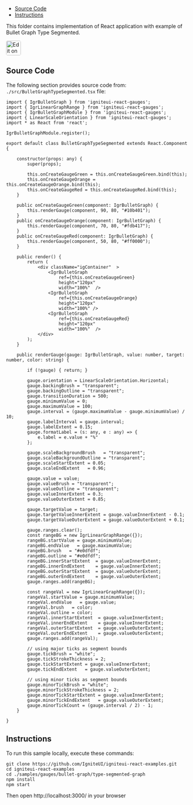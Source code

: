 <!-- NOTE: do not change this file because it will be auto re-generated from template file: -->
<!-- https://github.com/IgniteUI/igniteui-react-examples/tree/master/templates/sample/ReadMe.md -->

<!-- ## Table of Contents -->
<!-- - [Sample Preview](#Sample-Preview) -->
- [Source Code](#Source-Code)
- [Instructions](#Instructions)

This folder contains implementation of React application with example of Bullet Graph Type Segmented.
<!-- in the Bullet Graph component -->
<!-- [Bullet Graph](https://infragistics.com/Reactsite/components/bullet-graph.html) -->

<html lang="en" xmlns="http://www.w3.org/1999/xhtml">
    <body>
        <a target="_blank" href="https://codesandbox.io/s/github/IgniteUI/igniteui-react-examples/tree/master/samples/gauges/bullet-graph/type-segmented-graph?fontsize=14&hidenavigation=1&theme=dark&view=preview&file=/src/BulletGraphTypeSegmented.tsx" rel="noopener noreferrer">
            <img height="40px" style="border-radius: 0.25rem" alt="Edit on CodeSandbox" src="https://static.infragistics.com/xplatform/images/sandbox/code.png"/>
        </a>
        <!-- <a target="_blank"
href="https://codesandbox.io/s/github/IgniteUI/igniteui-react-examples/tree/master/samples/maps/geo-map/binding-csv-points?fontsize=14&hidenavigation=1&theme=dark&view=preview">
            <img alt="Edit Sample" src="https://codesandbox.io/static/img/play-codesandbox.svg"/>
        </a> -->
        <!-- <a target="_blank" style="margin-left: 0.5rem"
href="https://codesandbox.io/embed/github/IgniteUI/igniteui-react-examples/tree/master/samples/gauges/bullet-graph/type-segmented-graph?fontsize=14&hidenavigation=1&theme=dark&view=preview&file=/src/BulletGraphTypeSegmented.tsx">
            <img height="40px" style="border-radius: 5px" alt="View on CodeSandbox" src="https://static.infragistics.com/xplatform/images/sandbox/view.png"/>
        </a> -->
        <!-- <a target="_blank"
href="https://codesandbox.io/embed/github/IgniteUI/igniteui-react-examples/tree/master/samples/maps/geo-map/binding-csv-points?fontsize=14&hidenavigation=1&theme=dark&view=preview">
            <img alt="View on CodeSandbox" src="https://static.infragistics.com/xplatform/images/sandbox/view.png"/>
        </a>
https://codesandbox.io/embed/react-treemap-overview-rtb45
https://codesandbox.io/static/img/play-codesandbox.svg
https://codesandbox.io/embed/react-treemap-overview-rtb45?view=browser -->
    </body>
</html>

<!-- ## Sample Preview -->

<!-- <iframe
  src="https://codesandbox.io/embed/github/IgniteUI/igniteui-react-examples/tree/master/samples/gauges/bullet-graph/type-segmented-graph?fontsize=14&hidenavigation=1&theme=dark&view=preview&file=/src/BulletGraphTypeSegmented.tsx"
  style="width:100%; height:400px; border:0; border-radius: 4px; overflow:hidden;"
  allow="accelerometer; ambient-light-sensor; camera; encrypted-media; geolocation; gyroscope; hid; microphone; midi; payment; usb; vr"
  sandbox="allow-forms allow-modals allow-popups allow-presentation allow-same-origin allow-scripts"
></iframe> -->

## Source Code

The following section provides source code from:
`./src/BulletGraphTypeSegmented.tsx` file:

```tsx
import { IgrBulletGraph } from 'igniteui-react-gauges';
import { IgrLinearGraphRange } from 'igniteui-react-gauges';
import { IgrBulletGraphModule } from 'igniteui-react-gauges';
import { LinearScaleOrientation } from 'igniteui-react-gauges';
import * as React from 'react';

IgrBulletGraphModule.register();

export default class BulletGraphTypeSegmented extends React.Component {

    constructor(props: any) {
        super(props);

        this.onCreateGaugeGreen = this.onCreateGaugeGreen.bind(this);
        this.onCreateGaugeOrange = this.onCreateGaugeOrange.bind(this);
        this.onCreateGaugeRed = this.onCreateGaugeRed.bind(this);
    }

    public onCreateGaugeGreen(component: IgrBulletGraph) {
        this.renderGauge(component, 90, 80, "#10b401");
    }
    public onCreateGaugeOrange(component: IgrBulletGraph) {
        this.renderGauge(component, 70, 80, "#fdb417");
    }
    public onCreateGaugeRed(component: IgrBulletGraph) {
        this.renderGauge(component, 50, 80, "#ff0000");
    }

    public render() {
        return (
            <div className="igContainer"  >
                <IgrBulletGraph
                    ref={this.onCreateGaugeGreen}
                    height="120px"
                    width="100%"  />
                <IgrBulletGraph
                    ref={this.onCreateGaugeOrange}
                    height="120px"
                    width="100%" />
                <IgrBulletGraph
                    ref={this.onCreateGaugeRed}
                    height="120px"
                    width="100%"  />
            </div>
        );
    }

    public renderGauge(gauge: IgrBulletGraph, value: number, target: number, color: string) {

        if (!gauge) { return; }

        gauge.orientation = LinearScaleOrientation.Horizontal;
        gauge.backingBrush = "transparent";
        gauge.backingOutline = "transparent";
        gauge.transitionDuration = 500;
        gauge.minimumValue = 0;
        gauge.maximumValue = 100;
        gauge.interval = (gauge.maximumValue - gauge.minimumValue) / 10;
        gauge.labelInterval = gauge.interval;
        gauge.labelExtent = 0.15;
        gauge.formatLabel = (s: any, e : any) => {
            e.label = e.value + "%"
        };

        gauge.scaleBackgroundBrush   = "transparent";
        gauge.scaleBackgroundOutline = "transparent";
        gauge.scaleStartExtent = 0.05;
        gauge.scaleEndExtent   = 0.96;

        gauge.value = value;
        gauge.valueBrush = "transparent";
        gauge.valueOutline = "transparent";
        gauge.valueInnerExtent = 0.3;
        gauge.valueOuterExtent = 0.85;

        gauge.targetValue = target;
        gauge.targetValueInnerExtent = gauge.valueInnerExtent - 0.1;
        gauge.targetValueOuterExtent = gauge.valueOuterExtent + 0.1;

        gauge.ranges.clear();
        const rangeBG = new IgrLinearGraphRange({});
        rangeBG.startValue = gauge.minimumValue;
        rangeBG.endValue   = gauge.maximumValue;
        rangeBG.brush   = "#e0dfdf";
        rangeBG.outline = "#e0dfdf";
        rangeBG.innerStartExtent  = gauge.valueInnerExtent;
        rangeBG.innerEndExtent    = gauge.valueInnerExtent;
        rangeBG.outerStartExtent  = gauge.valueOuterExtent;
        rangeBG.outerEndExtent    = gauge.valueOuterExtent;
        gauge.ranges.add(rangeBG);

        const rangeVal = new IgrLinearGraphRange({});
        rangeVal.startValue = gauge.minimumValue;
        rangeVal.endValue   = gauge.value;
        rangeVal.brush   = color;
        rangeVal.outline = color;
        rangeVal.innerStartExtent  = gauge.valueInnerExtent;
        rangeVal.innerEndExtent    = gauge.valueInnerExtent;
        rangeVal.outerStartExtent  = gauge.valueOuterExtent;
        rangeVal.outerEndExtent    = gauge.valueOuterExtent;
        gauge.ranges.add(rangeVal);

        // using major ticks as segment bounds
        gauge.tickBrush = "white";
        gauge.tickStrokeThickness = 2;
        gauge.tickStartExtent = gauge.valueInnerExtent;
        gauge.tickEndExtent   = gauge.valueOuterExtent;

        // using minor ticks as segment bounds
        gauge.minorTickBrush = "white";
        gauge.minorTickStrokeThickness = 2;
        gauge.minorTickStartExtent = gauge.valueInnerExtent;
        gauge.minorTickEndExtent   = gauge.valueOuterExtent;
        gauge.minorTickCount = (gauge.interval / 2) - 1;
    }

}

```

## Instructions
To run this sample locally, execute these commands:

```
git clone https://github.com/IgniteUI/igniteui-react-examples.git
cd igniteui-react-examples
cd ./samples/gauges/bullet-graph/type-segmented-graph
npm install
npm start

```

Then open http://localhost:3000/ in your browser


